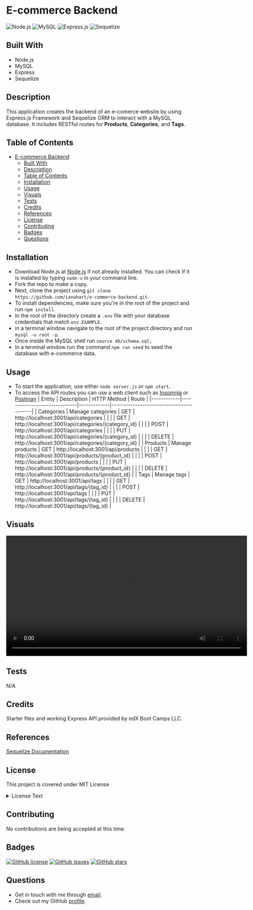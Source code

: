 # E-commerce Backend

![Node.js](https://camo.githubusercontent.com/85cba226a1290d078f1a437aa87cb872a5bdb30037fa96b8afcddf163cd5b328/68747470733a2f2f696d672e736869656c64732e696f2f7374617469632f76313f7374796c653d666f722d7468652d6261646765266d6573736167653d4e6f64652e6a7326636f6c6f723d333339393333266c6f676f3d4e6f64652e6a73266c6f676f436f6c6f723d464646464646266c6162656c3d)
![MySQL](https://camo.githubusercontent.com/43cb8083b53aaf9847087cc27dcc556a66b7b1f32ca77c3091aed2e3f9c2c277/68747470733a2f2f696d672e736869656c64732e696f2f7374617469632f76313f7374796c653d666f722d7468652d6261646765266d6573736167653d4d7953514c26636f6c6f723d343437394131266c6f676f3d4d7953514c266c6f676f436f6c6f723d464646464646266c6162656c3d)
![Express.js](https://camo.githubusercontent.com/dd688eaaa262ca0022a159962f55bfd35cababef5df983fb2b3c136e62256b5e/68747470733a2f2f696d672e736869656c64732e696f2f7374617469632f76313f7374796c653d666f722d7468652d6261646765266d6573736167653d4578707265737326636f6c6f723d303030303030266c6f676f3d45787072657373266c6f676f436f6c6f723d464646464646266c6162656c3d)
![Sequelize](https://camo.githubusercontent.com/b4637d1df0ccfefc5971f0afab56330893bb86fc1b5299cb3fb3bc391ca24115/68747470733a2f2f696d672e736869656c64732e696f2f7374617469632f76313f7374796c653d666f722d7468652d6261646765266d6573736167653d53657175656c697a6526636f6c6f723d323232323232266c6f676f3d53657175656c697a65266c6f676f436f6c6f723d353242304537266c6162656c3d)

## Built With

- Node.js
- MySQL
- Express
- Sequelize

## Description

This application creates the backend of an e-comerce website by using Express.js Framework and Sequelize ORM to interact with a MySQL database. It includes RESTful routes for **Products**, **Categories**, and **Tags**.

## Table of Contents

- [E-commerce Backend](#e-commerce-backend)
  - [Built With](#built-with)
  - [Description](#description)
  - [Table of Contents](#table-of-contents)
  - [Installation](#installation)
  - [Usage](#usage)
  - [Visuals](#visuals)
  - [Tests](#tests)
  - [Credits](#credits)
  - [References](#references)
  - [License](#license)
  - [Contributing](#contributing)
  - [Badges](#badges)
  - [Questions](#questions)

## Installation

- Download Node.js at [Node.js](https://nodejs.org/en) if not already installed. You can check if it is installed by typing `node-v` in your command line.
- Fork the repo to make a copy.
- Next, clone the project using `git clone https://github.com/ianahart/e-commerce-backend.git`.
- To install dependencies, make sure you're in the root of the project and run `npm install`.
- In the root of the directory create a `.env` file with your database credentials that match `env.EXAMPLE`.
- in a terminal window navigate to the root of the project directory and run `mysql -u root -p`.
- Once inside the MySQL shell run `source db/schema.sql;`
- In a terminal window run the command `npm run seed` to seed the database with e-commerce data.

## Usage

- To start the application, use either `node server.js` or `npm start`.
- To access the API routes you can use a web client such as [Insomnia](https://insomnia.rest/download) or [Postman](https://www.postman.com/)
  | Entity | Description | HTTP Method | Route |
  |------------|------------------------------|-------------|-----------------------------------------|
  | Categories | Manage categories | GET | http://localhost:3001/api/categories |
  | | | GET | http://localhost:3001/api/categories/{category_id} |
  | | | POST | http://localhost:3001/api/categories |
  | | | PUT | http://localhost:3001/api/categories/{category_id} |
  | | | DELETE | http://localhost:3001/api/categories/{category_id} |
  | Products | Manage products | GET | http://localhost:3001/api/products |
  | | | GET | http://localhost:3001/api/products/{product_id} |
  | | | POST | http://localhost:3001/api/products |
  | | | PUT | http://localhost:3001/api/products/{product_id} |
  | | | DELETE | http://localhost:3001/api/products/{product_id} |
  | Tags | Manage tags | GET | http://localhost:3001/api/tags |
  | | | GET | http://localhost:3001/api/tags/{tag_id} |
  | | | POST | http://localhost:3001/api/tags |
  | | | PUT | http://localhost:3001/api/tags/{tag_id} |
  | | | DELETE | http://localhost:3001/api/tags/{tag_id} |

## Visuals

<div>
  <video src="https://github.com/ianahart/e-commerce-backend/assets/29121238/90dfff32-8198-4dd4-afe1-4b5098935062" width="650" controls type="video/mp4" />
</div>


## Tests

N/A

## Credits

Starter files and working Express API provided by edX Boot Camps LLC.

## References

[Sequelize Documentation](https://sequelize.org/docs/v6/)

## License

This project is covered under MIT License

<details>
  <summary>
    License Text
  </summary>

```

Copyright (c) 2024  Ian Hart

Permission is hereby granted, free of charge, to any person obtaining a copy
of this software and associated documentation files (the "Software"), to deal
in the Software without restriction, including without limitation the rights
to use, copy, modify, merge, publish, distribute, sublicense, and/or sell
copies of the Software, and to permit persons to whom the Software is
furnished to do so, subject to the following conditions:

The above copyright notice and this permission notice shall be included in all
copies or substantial portions of the Software.

THE SOFTWARE IS PROVIDED "AS IS", WITHOUT WARRANTY OF ANY KIND, EXPRESS OR
IMPLIED, INCLUDING BUT NOT LIMITED TO THE WARRANTIES OF MERCHANTABILITY,
FITNESS FOR A PARTICULAR PURPOSE AND NONINFRINGEMENT. IN NO EVENT SHALL THE
AUTHORS OR COPYRIGHT HOLDERS BE LIABLE FOR ANY CLAIM, DAMAGES OR OTHER
LIABILITY, WHETHER IN AN ACTION OF CONTRACT, TORT OR OTHERWISE, ARISING FROM,
OUT OF OR IN CONNECTION WITH THE SOFTWARE OR THE USE OR OTHER DEALINGS IN THE
SOFTWARE.

```

</details>

## Contributing

No contributions are being accepted at this time.

## Badges

[![GitHub license](https://img.shields.io/github/license/ianahart/e-commerce-backend)](https://github.com/ianahart/e-commerce-backend/blob/main/LICENSE)
[![GitHub issues](https://img.shields.io/github/issues/ianahart/e-commerce-backend)](https://github.com/ianahart/e-commerce-backend/issues)
[![GitHub stars](https://img.shields.io/github/stars/ianahart/e-commerce-backend)](https://github.com/ianahart/e-commerce-backend/stargazers)

## Questions

- Get in touch with me through [email](mailto:ianalexhart@gmail.com).
- Check out my GitHub [profile](https://github.com/ianahart).
